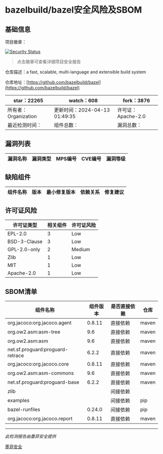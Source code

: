 # bazelbuild/bazel安全风险及SBOM

## 基础信息

项目徽章：

[![Security Status](https://www.murphysec.com/platform3/v31/badge/1778849275977318400.svg)](https://www.murphysec.com/console/report/1698397291508711424/1778849275977318400)

> 点击徽章可查看详细项目安全报告

仓库描述：a fast, scalable, multi-language and extensible build system

仓库地址：[https://github.com/bazelbuild/bazel](https://github.com/bazelbuild/bazel)

| star：22265 | watch：608 | fork：3876 |
| ----------- | -------------- | ------------ |
| 所有者：Organization | 更新时间：2024-04-13 01:49:35 | 许可证：Apache-2.0 |
| 最近检测时间： | 组件总数： | 漏洞总数： |




## 漏洞列表

| 漏洞名称 | 漏洞类型 | MPS编号 | CVE编号 | 漏洞等级 |
| ------- | ------ | ------- | ------ | ----- |





## 缺陷组件

| 组件名称 | 版本 | 最小修复版本 | 依赖关系 | 修复建议 |
| -------- | ---- | ------------ | -------- | -------- |





## 许可证风险

| 许可证类型 | 相关组件 | 许可证风险 |
| ---------- | -------- | ---------- |
|EPL-2.0|3|Low|
|BSD-3-Clause|3|Low|
|GPL-2.0-only|2|Medium|
|Zlib|1|Low|
|MIT|1|Low|
|Apache-2.0|1|Low|




## SBOM清单

| 组件名称 | 组件版本 | 是否直接依赖 | 仓库 |
| -------- | -------- | ------------ | ---- |
|org.jacoco:org.jacoco.agent|0.8.11|直接依赖|maven|
|org.ow2.asm:asm-tree|9.6|直接依赖|maven|
|org.ow2.asm:asm|9.6|直接依赖|maven|
|net.sf.proguard:proguard-retrace|6.2.2|直接依赖|maven|
|org.jacoco:org.jacoco.core|0.8.11|直接依赖|maven|
|org.ow2.asm:asm-commons|9.6|直接依赖|maven|
|net.sf.proguard:proguard-base|6.2.2|直接依赖|maven|
|zlib||间接依赖||
|examples||间接依赖|pip|
|bazel-runfiles|0.24.0|间接依赖|pip|
|org.jacoco:org.jacoco.report|0.8.11|直接依赖|maven|


------

*此检测报告由墨菲安全提供*

[墨菲安全](www.murphysec.com)